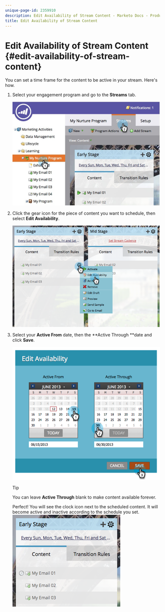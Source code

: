 ```yaml
---
unique-page-id: 2359910
description: Edit Availability of Stream Content - Marketo Docs - Product Documentation
title: Edit Availability of Stream Content
---
```


# Edit Availability of Stream Content {#edit-availability-of-stream-content}

You can set a time frame for the content to be active in your stream. Here's how.

1. Select your engagement program and go to the **Streams** tab.

   ![](assets/cloneasteam-2.jpg)

1. Click the gear icon for the piece of content you want to schedule, then select **Edit Availability**.

   ![](assets/image2014-9-15-17-3a35-3a56.png)

1. Select your **Active From** date, then the **Active Through **date and click **Save**.

   ![](assets/image2014-9-15-17-3a36-3a0.png)

   >[!TIP]
   >
   >You can leave&nbsp;**Active Through** blank to make content available forever.

   Perfect! You will see the clock icon next to the scheduled content. It will become active and inactive according to the schedule you set.   ![](assets/image2014-9-15-17-3a36-3a4.png)

